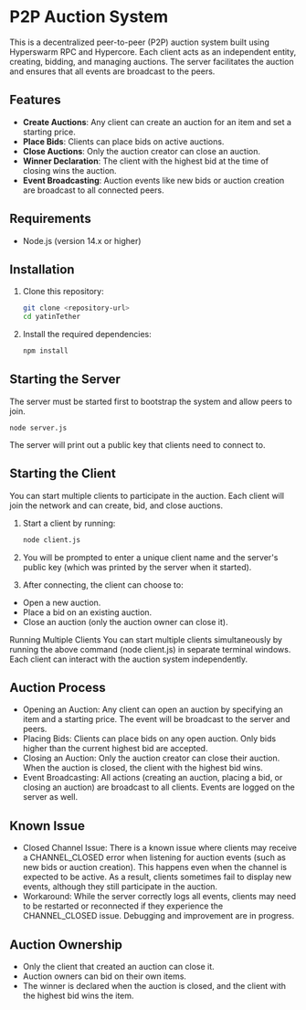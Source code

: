 # P2P Auction System

This is a decentralized peer-to-peer (P2P) auction system built using Hyperswarm RPC and Hypercore. Each client acts as an independent entity, creating, bidding, and managing auctions. The server facilitates the auction and ensures that all events are broadcast to the peers.

## Features

- **Create Auctions**: Any client can create an auction for an item and set a starting price.
- **Place Bids**: Clients can place bids on active auctions.
- **Close Auctions**: Only the auction creator can close an auction.
- **Winner Declaration**: The client with the highest bid at the time of closing wins the auction.
- **Event Broadcasting**: Auction events like new bids or auction creation are broadcast to all connected peers.

## Requirements

- Node.js (version 14.x or higher)

## Installation

1. Clone this repository:
   ```bash
   git clone <repository-url>
   cd yatinTether
   ```
2. Install the required dependencies:
   ```bash
   npm install
   ```

## Starting the Server

The server must be started first to bootstrap the system and allow peers to join.

    node server.js

The server will print out a public key that clients need to connect to.

## Starting the Client

You can start multiple clients to participate in the auction. Each client will join the network and can create, bid, and close auctions.

1. Start a client by running:

   ```bash
   node client.js

   ```

2. You will be prompted to enter a unique client name and the server's public key (which was printed by the server when it started).

3. After connecting, the client can choose to:

- Open a new auction.
- Place a bid on an existing auction.
- Close an auction (only the auction owner can close it).

Running Multiple Clients
You can start multiple clients simultaneously by running the above command (node client.js) in separate terminal windows. Each client can interact with the auction system independently.

## Auction Process

- Opening an Auction: Any client can open an auction by specifying an item and a starting price. The event will be broadcast to the server and peers.
- Placing Bids: Clients can place bids on any open auction. Only bids higher than the current highest bid are accepted.
- Closing an Auction: Only the auction creator can close their auction. When the auction is closed, the client with the highest bid wins.
- Event Broadcasting: All actions (creating an auction, placing a bid, or closing an auction) are broadcast to all clients. Events are logged on the server as well.

## Known Issue

- Closed Channel Issue: There is a known issue where clients may receive a CHANNEL_CLOSED error when listening for auction events (such as new bids or auction creation). This happens even when the channel is expected to be active. As a result, clients sometimes fail to display new events, although they still participate in the auction.
- Workaround: While the server correctly logs all events, clients may need to be restarted or reconnected if they experience the CHANNEL_CLOSED issue. Debugging and improvement are in progress.

## Auction Ownership

- Only the client that created an auction can close it.
- Auction owners can bid on their own items.
- The winner is declared when the auction is closed, and the client with the highest bid wins the item.
